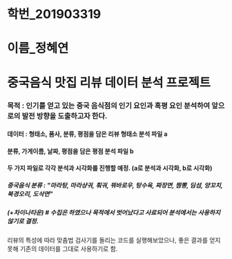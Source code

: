 # 학번_201903319
# 이름_정혜연
# 중국음식 맛집 리뷰 데이터 분석 프로젝트

### 목적 : 인기를 얻고 있는 중국 음식점의 인기 요인과 혹평 요인 분석하여 앞으로의 발전 방향을 도출하고자 한다. 

#### 데이터 : 형태소, 품사, 분류, 평점을 담은 리뷰 형태소 분석 파일 a
#### 분류, 가게이름, 날짜, 평점을 담은 평점 분석 파일 b
#### 두 가지 파일로 각각 분석과 시각화를 진행할 예정. (a로 분석과 시각화, b로 시각화)

##### 중국음식 분류 : "마라탕, 마라샹궈, 훠궈, 꿔바로우, 탕수육, 짜장면, 짬뽕, 딤섬, 양꼬치, 북경오리, 도삭면" 
##### (+차이나타운) # 수집은 하였으나 목적에서 벗어났다고 사료되어 분석에서는 사용하지 않기로 결정.

리뷰의 특성에 따라 맞춤법 검사기를 돌리는 코드를 실행해보았으나,
좋은 결과를 얻지 못해 기존의 데이터를 그대로 사용하기로 함.


